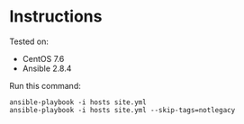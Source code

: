 # Instructions

Tested on:
- CentOS 7.6
- Ansible 2.8.4

Run this command:

    ansible-playbook -i hosts site.yml
    ansible-playbook -i hosts site.yml --skip-tags=notlegacy

